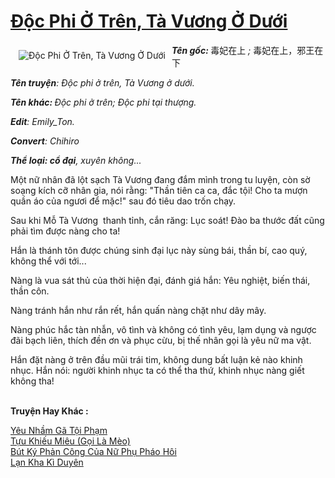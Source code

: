 <a href="https://utruyen.com/doc-phi-o-tren-ta-vuong-o-duoi/15642/" title="Độc Phi Ở Trên, Tà Vương Ở Dưới"><h1>Độc Phi Ở Trên, Tà Vương Ở Dưới</h1></a><div style="display:table"><img align="right" style="float: left; padding: 10px;" src="https://utruyen.com/images/story/200x260/doc-phi-o-tren-ta-vuong-o-duoi.jpg" alt="Độc Phi Ở Trên, Tà Vương Ở Dưới"><b><i>Tên gốc: </i></b>毒妃在上<i> ; </i>毒妃在上，邪王在下 <p></p><b><i>Tên truyện</i></b><i>: Độc phi ở trên, Tà Vương ở dưới.</i><p></p><b><i>Tên khác: </i></b><i>Độc phi ở trên; Độc phi tại thượng.<p></p></i><b><i>Edit</i></b><i>: Emily_Ton.</i><p></p><b><i>Convert</i></b><i>: Chihiro</i><p></p><b><i>Thể loại: cổ đại</i></b><i>, xuyên không...</i><p></p>Một nữ nhân đã lột sạch Tà Vương đang đắm mình trong tu luyện, còn sờ soạng kích cỡ nhân gia, nói rằng: "Thần tiên ca ca, đắc tội! Cho ta mượn quần áo của ngươi để mặc!" sau đó tiêu dao trốn chạy.<p></p>Sau khi Mỗ Tà Vương  thanh tỉnh, cắn răng: Lục soát! Đào ba thước đất cũng phải tìm được nàng cho ta!<p></p>Hắn là thánh tôn được chúng sinh đại lục này sùng bái, thần bí, cao quý, không thể với tới...<p></p>Nàng là vua sát thủ của thời hiện đại, đánh giá hắn: Yêu nghiệt, biến thái, thần côn.<p></p>Nàng tránh hắn như rắn rết, hắn quấn nàng chặt như dây mây.<p></p>Nàng phúc hắc tàn nhẫn, vô tình và không có tình yêu, lạm dụng và ngược đãi bạch liên, thích đền ơn và phục cừu, bị thế nhân gọi là yêu nữ ma vật.<p></p>Hắn đặt nàng ở trên đầu mũi trái tim, không dung bất luận kẻ nào khinh nhục. Hắn nói: người khinh nhục ta có thể tha thứ, khinh nhục nàng giết không tha!</div><p><br><b>Truyện Hay Khác :</b></p><a href="https://utruyen.com/yeu-nham-ga-toi-pham/19266/" alt="Yêu Nhầm Gã Tội Phạm">Yêu Nhầm Gã Tội Phạm</a><br/><a href="https://truyenngontinhay.wordpress.com/2019/10/03/tu%cc%a3u-khieu-mieu-go%cc%a3i-la-meo/" alt="Tựu Khiếu Miêu (Gọi Là Mèo)">Tựu Khiếu Miêu (Gọi Là Mèo)</a><br/><a href="https://github.com/quanluxury/ngontinhhot/tree/master/truyenhay/16583/" alt="Bút Ký Phản Công Của Nữ Phụ Pháo Hôi">Bút Ký Phản Công Của Nữ Phụ Pháo Hôi</a><br/><a href="https://www.pinterest.com/pin/748230925577447567" alt="Lạn Kha Kì Duyên">Lạn Kha Kì Duyên</a><br/>